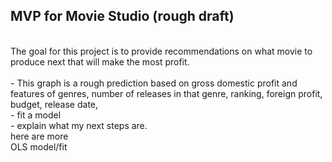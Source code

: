 ## MVP for Movie Studio (rough draft)
<br>
The goal for this project is to provide recommendations on what movie to produce next that will make the most profit.
<br>
<insert grpah>
<br>
- This graph is a rough prediction based on gross domestic profit and features of genres, number of releases in that genre, ranking, foreign profit, budget, release date, 
<br>
- fit a model
<br>
  - explain what my next steps are.
  <br>
  here are more
<br>  OLS model/fit
